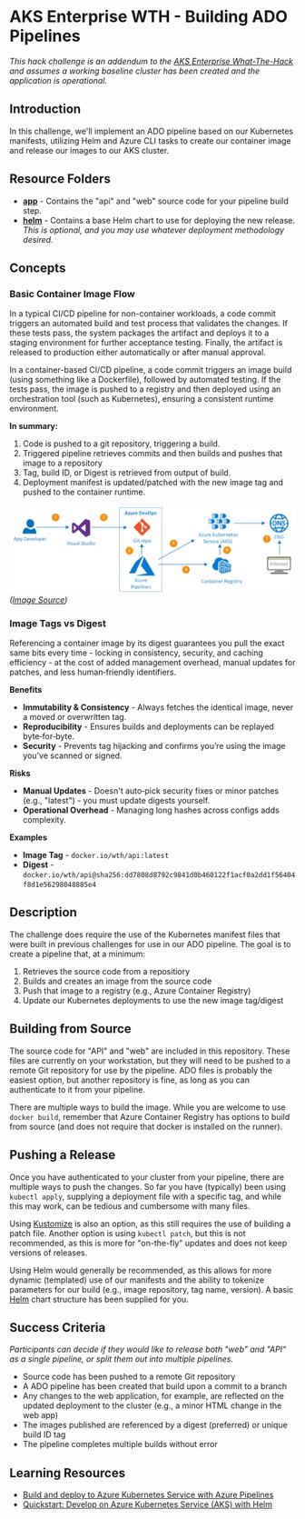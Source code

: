 # AKS Enterprise WTH - Building ADO Pipelines

*This hack challenge is an addendum to the [AKS Enterprise What-The-Hack](https://microsoft.github.io/WhatTheHack/039-AKSEnterpriseGrade/) and assumes a working baseline cluster has been created and the application is operational.*

## Introduction

In this challenge, we'll implement an ADO pipeline based on our Kubernetes manifests, utilizing Helm and Azure CLI tasks to create our container image and release our images to our AKS cluster.

## Resource Folders

- [**app**](./app/) - Contains the "api" and "web" source code for your pipeline build step.
- [**helm**](./helm/) - Contains a base Helm chart to use for deploying the new release. *This is optional, and you may use whatever deployment methodology desired.*

## Concepts

### Basic Container Image Flow

In a typical CI/CD pipeline for non-container workloads, a code commit triggers an automated build and test process that validates the changes. If these tests pass, the system packages the artifact and deploys it to a staging environment for further acceptance testing. Finally, the artifact is released to production either automatically or after manual approval.

In a container-based CI/CD pipeline, a code commit triggers an image build (using something like a Dockerfile), followed by automated testing. If the tests pass, the image is pushed to a registry and then deployed using an orchestration tool (such as Kubernetes), ensuring a consistent runtime environment.

**In summary:**

1. Code is pushed to a git repository, triggering a build.
2. Triggered pipeline retrieves commits and then builds and pushes that image to a repository
3. Tag, build ID, or Digest is retrieved from output of build.
4. Deployment manifest is updated/patched with the new image tag and pushed to the container runtime.

![alt text](./_images/image-flow.webp)
*([Image Source](https://tharaka-madhusanka.medium.com/how-to-deploy-net-4-x-web-app-docker-image-to-azure-web-app-container-using-azure-devops-pipeline-b5afb1193525))*

### Image Tags vs Digest

Referencing a container image by its digest guarantees you pull the exact same bits every time - locking in consistency, security, and caching efficiency - at the cost of added management overhead, manual updates for patches, and less human‑friendly identifiers.

**Benefits**

- **Immutability & Consistency** - Always fetches the identical image, never a moved or overwritten tag.
- **Reproducibility** - Ensures builds and deployments can be replayed byte‑for‑byte.
- **Security** - Prevents tag hijacking and confirms you’re using the image you’ve scanned or signed.

**Risks**

- **Manual Updates** - Doesn't auto‑pick security fixes or minor patches (e.g., "latest") - you must update digests yourself.
- **Operational Overhead** - Managing long hashes across configs adds complexity.

**Examples**
- **Image Tag** - `docker.io/wth/api:latest`
- **Digest** - `docker.io/wth/api@sha256:dd7808d8792c9841d0b460122f1acf0a2dd1f56404f8d1e56298048885e4`


## Description

The challenge does require the use of the Kubernetes manifest files that were built in previous challenges for use in our ADO pipeline. The goal is to create a pipeline that, at a minimum:

1. Retrieves the source code from a repositiory
2. Builds and creates an image from the source code
3. Push that image to a registry (e.g., Azure Container Registry)
4. Update our Kubernetes deployments to use the new image tag/digest

## Building from Source

The source code for "API" and "web" are included in this repository. These files are currently on your workstation, but they will need to be pushed to a remote Git repository for use by the pipeline. ADO files is probably the easiest option, but another repository is fine, as long as you can authenticate to it from your pipeline. 

There are multiple ways to build the image. While you are welcome to use `docker build`, remember that Azure Container Registry has options to build from source (and does not require that docker is installed on the runner).

## Pushing a Release

Once you have authenticated to your cluster from your pipeline, there are multiple ways to push the changes. So far you have (typically) been using `kubectl apply`, supplying a deployment file with a specific tag, and while this may work, can be tedious and cumbersome with many files. 

Using [Kustomize](https://kubernetes.io/docs/tasks/manage-kubernetes-objects/kustomization/) is also an option, as this still requires the use of building a patch file. Another option is using `kubectl patch`, but this is not recommended, as this is more for "on-the-fly" updates and does not keep versions of releases.

Using Helm would generally be recommended, as this allows for more dynamic (templated) use of our manifests and the ability to tokenize parameters for our build (e.g., image repository, tag name, version). A basic [Helm](./helm/) chart structure has been supplied for you.

## Success Criteria

*Participants can decide if they would like to release both "web" and "API" as a single pipeline, or split them out into multiple pipelines.*

- Source code has been pushed to a remote Git repository
- A ADO pipeline has been created that build upon a commit to a branch
- Any changes to the web application, for example, are reflected on the updated deployment to the cluster (e.g., a minor HTML change in the web app)
- The images published are referenced by a digest (preferred) or unique build ID tag
- The pipeline completes multiple builds without error

## Learning Resources

- [Build and deploy to Azure Kubernetes Service with Azure Pipelines](https://learn.microsoft.com/en-us/azure/aks/devops-pipeline?tabs=cli)
- [Quickstart: Develop on Azure Kubernetes Service (AKS) with Helm](https://learn.microsoft.com/en-us/azure/aks/quickstart-helm?tabs=azure-cli)